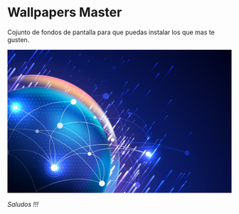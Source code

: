 # Wallpapers Master

Cojunto de fondos de pantalla para que puedas 
instalar los que mas te gusten.

![Imagen numero 55](55.jpg)

<i>Saludos !!! </i>
